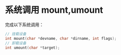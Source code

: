 # 系统调用 mount,umount

完成以下系统调用：

```c++
// 挂载设备
int mount(char *devname, char *dirname, int flags);
// 卸载设备
int umount(char *target);
```
